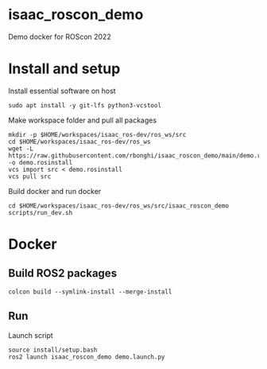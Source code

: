 # isaac_roscon_demo

Demo docker for ROScon 2022

# Install and setup

Install essential software on host

```
sudo apt install -y git-lfs python3-vcstool
```

Make workspace folder and pull all packages

```
mkdir -p $HOME/workspaces/isaac_ros-dev/ros_ws/src
cd $HOME/workspaces/isaac_ros-dev/ros_ws
wget -L https://raw.githubusercontent.com/rbonghi/isaac_roscon_demo/main/demo.rosinstall -o demo.rosinstall
vcs import src < demo.rosinstall
vcs pull src
```

Build docker and run docker

```
cd $HOME/workspaces/isaac_ros-dev/ros_ws/src/isaac_roscon_demo
scripts/run_dev.sh
```

# Docker

## Build ROS2 packages

```
colcon build --symlink-install --merge-install
```

## Run

Launch script

```
source install/setup.bash
ros2 launch isaac_roscon_demo demo.launch.py
```



